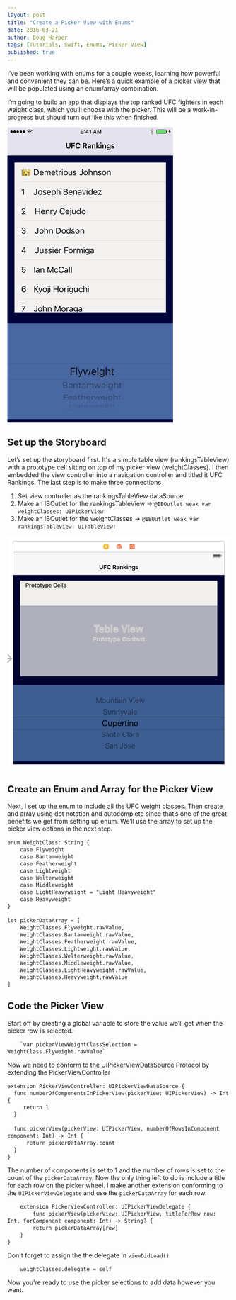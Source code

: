 ```yaml
---
layout: post
title: "Create a Picker View with Enums"
date: 2016-03-21
author: Doug Harper
tags: [Tutorials, Swift, Enums, Picker View]
published: true
---
```


I’ve been working with enums for a couple weeks, learning how powerful and convenient they can be.  Here’s a quick example of a picker view that will be populated using an enum/array combination.  

I’m going to build an app that displays the top ranked UFC fighters in each weight class,  which you’ll choose with the picker.  This will be a work-in-progress but should turn out like this when finished.

![UFC Rankings Gif](/images/UFCRankings.gif "UFC Rankings")

## Set up the Storyboard

Let’s set up the storyboard first.  It's a simple table view (rankingsTableView) with a prototype cell sitting on top of my picker view (weightClasses).  I then embedded the view controller into a navigation controller and titled it UFC Rankings.   The last step is to make three connections

1. Set view controller as the rankingsTableView dataSource
2. Make an IBOutlet for the rankingsTableView -> `@IBOutlet weak var weightClasses: UIPickerView!` 
3. Make an IBOutlet for the weightClasses -> `@IBOutlet weak var rankingsTableView: UITableView!`

![UFC Rankings Storyboard Screenshot](/images/UFCRankingsStoryboard.png "UFC Rankings Storyboard Screenshot")

## Create an Enum and Array for the Picker View

Next, I set up the enum to include all the UFC weight classes.  Then create and array using dot notation and autocomplete since that’s one of the great benefits we get from setting up enum.  We’ll use the array to set up the picker view options in the next step.  

    enum WeightClass: String {
        case Flyweight
        case Bantamweight
        case Featherweight
        case Lightweight
        case Welterweight
        case Middleweight
        case LightHeavyweight = "Light Heavyweight"
        case Heavyweight
    }
    
    let pickerDataArray = [
        WeightClasses.Flyweight.rawValue,
        WeightClasses.Bantamweight.rawValue,
        WeightClasses.Featherweight.rawValue,
        WeightClasses.Lightweight.rawValue,
        WeightClasses.Welterweight.rawValue,
        WeightClasses.Middleweight.rawValue,
        WeightClasses.LightHeavyweight.rawValue,
        WeightClasses.Heavyweight.rawValue
    ]


## Code the Picker View

Start off by creating a global variable to store the value we'll get when the picker row is selected.

        `var pickerViewWeightClassSelection = WeightClass.Flyweight.rawValue`

Now we need to conform to the UIPickerViewDataSource Protocol by extending the PickerViewController

    extension PickerViewController: UIPickerViewDataSource {
      func numberOfComponentsInPickerView(pickerView: UIPickerView) -> Int {
         return 1
      }
    
      func pickerView(pickerView: UIPickerView, numberOfRowsInComponent component: Int) -> Int {
          return pickerDataArray.count
      }
    }

The number of components is set to 1 and the number of rows is set to the count of the `pickerDataArray`.   Now the only thing left to do is include a title for each row on the picker wheel.  I make another extension conforming to the `UIPickerViewDelegate` and use the `pickerDataArray` for each row.  

        extension PickerViewController: UIPickerViewDelegate {
            func pickerView(pickerView: UIPickerView, titleForRow row: Int, forComponent component: Int) -> String? {
            return pickerDataArray[row]
        }
    }

Don't forget to assign the the delegate in `viewDidLoad()`

        weightClasses.delegate = self
        
Now you're ready to use the picker selections to add data however you want.





